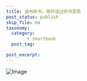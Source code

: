 ```yaml
---
title: 读书拆书，用你读过的书变现
post_status: publish
skip_file: no
taxonomy:
  category:
        - smartbook
  post_tag:

post_excerpt: 
---
```

![Image](https://cdn.fendou.la/fendou/2020/03/1a8a2c31c2df9de74a7ab8663d9bd585.jpeg)

